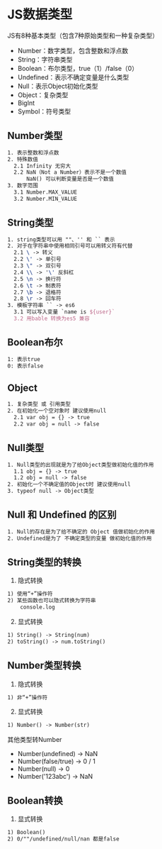 # JS数据类型

JS有8种基本类型（包含7种原始类型和一种复杂类型）
* Number：数字类型，包含整数和浮点数
* String：字符串类型
* Boolean：布尔类型，true（1）/false（0）
* Undefined：表示不确定变量是什么类型
* Null：表示Object初始化类型
* Object：复杂类型
* BigInt
* Symbol：符号类型

## Number类型

```tex
1. 表示整数和浮点数
2. 特殊数值
  2.1 Infinity 无穷大
  2.2 NaN（Not a Number）表示不是一个数值
      NaN() 可以判断变量是否是一个数值
3. 数字范围
  3.1 Number.MAX_VALUE
  3.2 Number.MIN_VALUE
```


## String类型
```tex
1. string类型可以用 ""、'' 和 `` 表示
2. 对于在字符串中使用相同引号可以用转义符有代替
  2.1 \ -> 转义
  2.2 \' -> 单引号
  2.3 \" -> 双引号
  2.4 \\ -> '\' 反斜杠
  2.5 \n -> 换行符
  2.6 \t -> 制表符
  2.7 \b -> 退格符
  2.8 \r -> 回车符
3. 模板字符串 `` -> es6
  3.1 可以写入变量 `name is ${user}` 
  3.2 用bable 转换为es5 兼容
```

## Boolean布尔
```tex
1: 表示true
0: 表示false
```

## Object
```tex
1. 复杂类型 或 引用类型
2. 在初始化一个空对象时 建议使用null
  2.1 var obj = {} -> true
  2.2 var obj = null -> false
```

## Null类型
```tex
1. Null类型的出现就是为了给Object类型做初始化值的作用
  1.1 obj = {} -> true
  1.2 obj = null -> false
2. 初始化一个不确定值的Object时 建议使用null
3. typeof null -> Object类型
```

## Null 和 Undefined 的区别
```tex
1. Null的存在是为了给不确定的 Object 值做初始化的作用
2. Undefined是为了 不确定类型的变量 做初始化值的作用
```

## String类型的转换

1. 隐式转换
```tex
1) 使用“+”操作符
2) 某些函数也可以隐式转换为字符串
    console.log
```
2. 显式转换
```tex
1) String() -> String(num)
2) toString() -> num.toString() 
```

## Number类型转换
1. 隐式转换
```tex
1) 非“+”操作符
```

2. 显式转换
```tex
1) Number() -> Number(str)
```

其他类型转Number
* Number(undefined) -> NaN
* Number(false/true) -> 0 / 1
* Number(null) -> 0
* Number('123abc') -> NaN

## Boolean转换
1. 显式转换
```tex
1) Boolean()
2) 0/""/undefined/null/nan 都是false
```